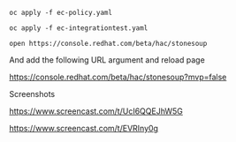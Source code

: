
```
oc apply -f ec-policy.yaml

oc apply -f ec-integrationtest.yaml

open https://console.redhat.com/beta/hac/stonesoup
```

And add the following URL argument and reload page

https://console.redhat.com/beta/hac/stonesoup?mvp=false


Screenshots

https://www.screencast.com/t/UcI6QQEJhW5G

https://www.screencast.com/t/EVRIny0g

